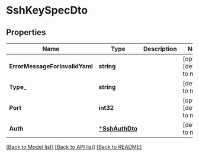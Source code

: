 # SshKeySpecDto

## Properties
Name | Type | Description | Notes
------------ | ------------- | ------------- | -------------
**ErrorMessageForInvalidYaml** | **string** |  | [optional] [default to null]
**Type_** | **string** |  | [default to null]
**Port** | **int32** |  | [optional] [default to null]
**Auth** | [***SshAuthDto**](SSHAuthDTO.md) |  | [default to null]

[[Back to Model list]](../README.md#documentation-for-models) [[Back to API list]](../README.md#documentation-for-api-endpoints) [[Back to README]](../README.md)

